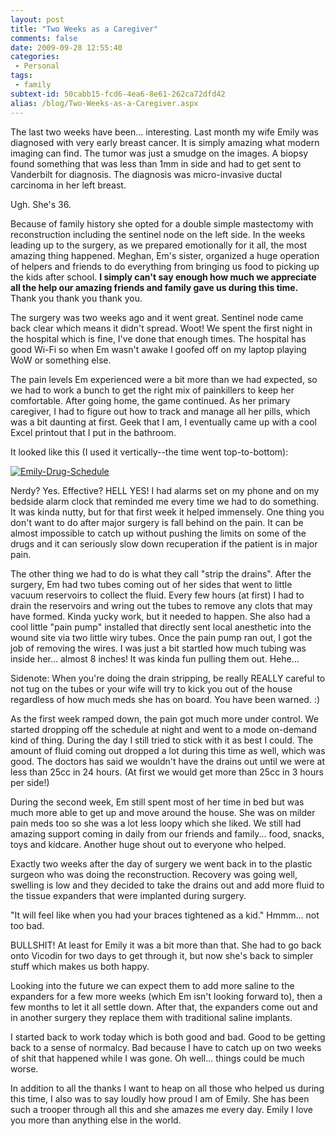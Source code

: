 ```yaml
---
layout: post
title: "Two Weeks as a Caregiver"
comments: false
date: 2009-09-28 12:55:40
categories:
 - Personal
tags:
 - family
subtext-id: 50cabb15-fcd6-4ea6-8e61-262ca72dfd42
alias: /blog/Two-Weeks-as-a-Caregiver.aspx
---
```



The last two weeks have been... interesting. Last month my wife Emily was diagnosed with very early breast cancer. It is simply amazing what modern imaging can find. The tumor was just a smudge on the images. A biopsy found something that was less than 1mm in side and had to get sent to Vanderbilt for diagnosis. The diagnosis was micro-invasive ductal carcinoma in her left breast. 

Ugh. She's 36.

Because of family history she opted for a double simple mastectomy with reconstruction including the sentinel node on the left side. In the weeks leading up to the surgery, as we prepared emotionally for it all, the most amazing thing happened. Meghan, Em's sister, organized a huge operation of helpers and friends to do everything from bringing us food to picking up the kids after school. **I simply can't say enough how much we appreciate all the help our amazing friends and family gave us during this time.** Thank you thank you thank you.

The surgery was two weeks ago and it went great. Sentinel node came back clear which means it didn't spread. Woot! We spent the first night in the hospital which is fine, I've done that enough times. The hospital has good Wi-Fi so when Em wasn't awake I goofed off on my laptop playing WoW or something else.

The pain levels Em experienced were a bit more than we had expected, so we had to work a bunch to get the right mix of painkillers to keep her comfortable. After going home, the game continued. As her primary caregiver, I had to figure out how to track and manage all her pills, which was a bit daunting at first. Geek that I am, I eventually came up with a cool Excel printout that I put in the bathroom.

It looked like this (I used it vertically--the time went top-to-bottom):

[![Emily-Drug-Schedule](/images/blog/WindowsLiveWriter/TwoWeeksasaCaregiver/4E9E6285/EmilyDrugSchedule_thumb.png)](/images/blog/WindowsLiveWriter/TwoWeeksasaCaregiver/2F5BBBB2/EmilyDrugSchedule.png)

Nerdy? Yes. Effective? HELL YES! I had alarms set on my phone and on my bedside alarm clock that reminded me every time we had to do something. It was kinda nutty, but for that first week it helped immensely. One thing you don't want to do after major surgery is fall behind on the pain. It can be almost impossible to catch up without pushing the limits on some of the drugs and it can seriously slow down recuperation if the patient is in major pain.

The other thing we had to do is what they call "strip the drains". After the surgery, Em had two tubes coming out of her sides that went to little vacuum reservoirs to collect the fluid. Every few hours (at first) I had to drain the reservoirs and wring out the tubes to remove any clots that may have formed. Kinda yucky work, but it needed to happen. She also had a cool little "pain pump" installed that directly sent local anesthetic into the wound site via two little wiry tubes. Once the pain pump ran out, I got the job of removing the wires. I was just a bit startled how much tubing was inside her... almost 8 inches! It was kinda fun pulling them out. Hehe...

Sidenote: When you're doing the drain stripping, be really REALLY careful to not tug on the tubes or your wife will try to kick you out of the house regardless of how much meds she has on board. You have been warned. :)

As the first week ramped down, the pain got much more under control. We started dropping off the schedule at night and went to a mode on-demand kind of thing. During the day I still tried to stick with it as best I could. The amount of fluid coming out dropped a lot during this time as well, which was good. The doctors has said we wouldn't have the drains out until we were at less than 25cc in 24 hours. (At first we would get more than 25cc in 3 hours per side!)

During the second week, Em still spent most of her time in bed but was much more able to get up and move around the house. She was on milder pain meds too so she was a lot less loopy which she liked. We still had amazing support coming in daily from our friends and family... food, snacks, toys and kidcare. Another huge shout out to everyone who helped.

Exactly two weeks after the day of surgery we went back in to the plastic surgeon who was doing the reconstruction. Recovery was going well, swelling is low and they decided to take the drains out and add more fluid to the tissue expanders that were implanted during surgery.

"It will feel like when you had your braces tightened as a kid." Hmmm... not too bad.

BULLSHIT! At least for Emily it was a bit more than that. She had to go back onto Vicodin for two days to get through it, but now she's back to simpler stuff which makes us both happy.

Looking into the future we can expect them to add more saline to the expanders for a few more weeks (which Em isn't looking forward to), then a few months to let it all settle down. After that, the expanders come out and in another surgery they replace them with traditional saline implants.

I started back to work today which is both good and bad. Good to be getting back to a sense of normalcy. Bad because I have to catch up on two weeks of shit that happened while I was gone. Oh well... things could be much worse.

In addition to all the thanks I want to heap on all those who helped us during this time, I also was to say loudly how proud I am of Emily. She has been such a trooper through all this and she amazes me every day. Emily I love you more than anything else in the world.
